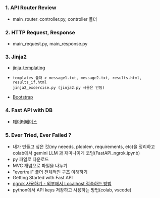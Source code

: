 ### 1. API Router Review
- main_router_controller.py, controller 폴더
  
### 2. HTTP Request, Response 
- main_request.py, main_response.py

### 3. Jinja2
- [jinja-templating](https://realpython.com/primer-on-jinja-templating/)
-     templates 폴더 > message1.txt, message2.txt, results.html, results_if.html
      jinja2_excercise.py (jinja2.py 사용은 안됨)
- [Bootstrap](https://getbootstrap.com/)

### 4. Fast API with DB
- [데이터베이스](https://tech.osci.kr/fastapi-%ED%8C%8C%EC%9D%B4%EC%8D%AC%EC%9C%BC%EB%A1%9C-%EA%B0%84%EB%8B%A8%ED%95%98%EA%B2%8C-%EC%9B%B9-api-%EB%A7%8C%EB%93%A4%EA%B8%B0/)

### 5. Ever Tried, Ever Failed ?
- 내가 만들고 싶은 것(my neeeds, ploblem, requirements, etc)을 정리하고 colab에서 gemini LLM 과 재미나이게 코딩(FastAPI_ngrok.ipynb)
- py 파일로 다운로드 
- MVC 개념으로 파일을 나누기
- "evertrail" 폴더 전체적인 구조 이해하기
- Getting Started with Fast API
- [ngrok 사용하기 - 외부에서 Localhost 접속하는 방법](https://velog.io/@kya754/ngrok-%EC%82%AC%EC%9A%A9%ED%95%98%EA%B8%B0)
- python에서 API keys 저장하고 사용하는 방법(colab, vscode)
